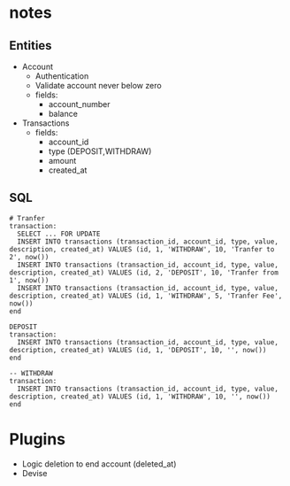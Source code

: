 # notes

## Entities
- Account
  - Authentication
  - Validate account never below zero
  - fields:
    - account_number
    - balance
- Transactions
  - fields:
    - account_id
    - type (DEPOSIT,WITHDRAW)
    - amount
    - created_at

## SQL
```
# Tranfer
transaction:
  SELECT ... FOR UPDATE
  INSERT INTO transactions (transaction_id, account_id, type, value, description, created_at) VALUES (id, 1, 'WITHDRAW', 10, 'Tranfer to 2', now())
  INSERT INTO transactions (transaction_id, account_id, type, value, description, created_at) VALUES (id, 2, 'DEPOSIT', 10, 'Tranfer from 1', now())
  INSERT INTO transactions (transaction_id, account_id, type, value, description, created_at) VALUES (id, 1, 'WITHDRAW', 5, 'Tranfer Fee', now())
end

DEPOSIT
transaction:
  INSERT INTO transactions (transaction_id, account_id, type, value, description, created_at) VALUES (id, 1, 'DEPOSIT', 10, '', now())
end

-- WITHDRAW
transaction:
  INSERT INTO transactions (transaction_id, account_id, type, value, description, created_at) VALUES (id, 1, 'WITHDRAW', 10, '', now())
end
```

# Plugins
- Logic deletion to end account (deleted_at)
- Devise
